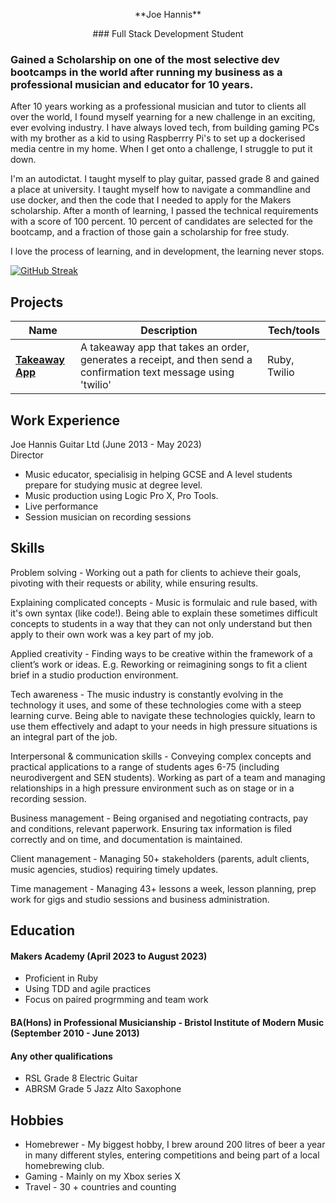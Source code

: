 <p align="center">
**Joe Hannis**
</p>
<p align="center">
### Full Stack Development Student
</p>

###  Gained a Scholarship on one of the most selective dev bootcamps in the world after running my business as a professional musician and educator for 10 years.

After 10 years working as a professional musician and tutor to clients all over the world, I found myself yearning for a new challenge in an exciting, ever evolving industry. I have always loved tech, from building gaming PCs with my brother as a kid to using Raspberrry Pi's to set up a dockerised media centre in my home. When I get onto a challenge, I struggle to put it down. 

I'm an autodictat. I taught myself to play guitar, passed grade 8 and gained a place at university. I taught myself how to navigate a commandline and use docker, and then the code that I needed to apply for the Makers scholarship. After a month of learning, I passed the technical requirements with a score of 100 percent. 10 percent of candidates are selected for the bootcamp, and a fraction of those gain a scholarship for free study.

I love the process of learning, and in development, the learning never stops.

[![GitHub Streak](https://github-readme-streak-stats.herokuapp.com?user=joehannis&theme=blue-green&date_format=j%20M%5B%20Y%5D)](https://git.io/streak-stats)

## Projects

| Name                         | Description       | Tech/tools        |
| ---------------------------- | ----------------- | ----------------- |
| [**Takeaway App**](https://tinyurl.com/am7jnfed)            | A takeaway app that takes an order,  generates a receipt, and then send a confirmation text message using 'twilio'   | Ruby, Twilio |
## Work Experience

Joe Hannis Guitar Ltd (June 2013 - May 2023)  
Director

- Music educator, specialisig in helping GCSE and A level students prepare for studying music at degree level.
- Music production using Logic Pro X, Pro Tools.
- Live performance
- Session musician on recording sessions

## Skills

Problem solving - Working out a path for clients to achieve their goals, pivoting with their requests or ability, while ensuring results.

Explaining complicated concepts - Music is formulaic and rule based, with it's own syntax (like code!). Being able to explain these sometimes difficult concepts to students in a way that they can not only understand but then apply to their own work was a key part of my job.

Applied creativity - Finding ways to be creative within the framework of a client’s work or ideas. E.g. Reworking or reimagining songs to fit a client brief in a studio production environment.

Tech awareness - The music industry is constantly evolving in the technology it uses, and some of these technologies come with a steep learning curve. Being able to navigate these technologies quickly, learn to use them effectively and adapt to your needs in high pressure situations is an integral part of the job.

Interpersonal & communication skills - Conveying complex concepts and practical applications to a range of students ages 6-75 (including neurodivergent and SEN students). Working as part of a team and managing relationships in a high pressure environment such as on stage or in a recording session.

Business management - Being organised and negotiating contracts, pay and conditions, relevant paperwork. Ensuring tax information is filed correctly and on time, and documentation is maintained.

Client management - Managing 50+ stakeholders (parents, adult clients, music agencies, studios) requiring timely updates.

Time management - Managing 43+ lessons a week, lesson planning, prep work for gigs and studio sessions and business administration.

## Education

#### Makers Academy (April 2023 to August 2023)
- Proficient in Ruby
- Using TDD and agile practices
- Focus on paired progrmming and team work
#### BA(Hons) in Professional Musicianship - Bristol Institute of Modern Music (September 2010 - June 2013)


#### Any other qualifications

- RSL Grade 8 Electric Guitar
- ABRSM Grade 5 Jazz Alto Saxophone

## Hobbies
- Homebrewer - My biggest hobby, I brew around 200 litres of beer a year in many different styles, entering competitions and being part of a local homebrewing club.
- Gaming - Mainly on my Xbox series X
- Travel - 30 + countries and counting
